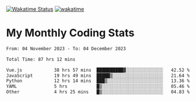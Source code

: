 [![Wakatime Status](https://github.com/noopurphalak/noopurphalak/workflows/wakatime-status-update/badge.svg)](https://github.com/noopurphalak/noopurphalak/actions/workflows/main.yml)
[![wakatime](https://wakatime.com/badge/user/80ace140-ef40-4fdd-b8ed-f3be3d2e1aea.svg)](https://wakatime.com/@80ace140-ef40-4fdd-b8ed-f3be3d2e1aea)

# My Monthly Coding Stats

<!--START_SECTION:waka-->

```txt
From: 04 November 2023 - To: 04 December 2023

Total Time: 87 hrs 12 mins

Vue.js            38 hrs 57 mins  ██████████▓░░░░░░░░░░░░░░   42.52 %
JavaScript        19 hrs 49 mins  █████▒░░░░░░░░░░░░░░░░░░░   21.64 %
Python            12 hrs 14 mins  ███▒░░░░░░░░░░░░░░░░░░░░░   13.36 %
YAML              5 hrs           █▒░░░░░░░░░░░░░░░░░░░░░░░   05.46 %
Other             4 hrs 25 mins   █▒░░░░░░░░░░░░░░░░░░░░░░░   04.83 %
```

<!--END_SECTION:waka-->
